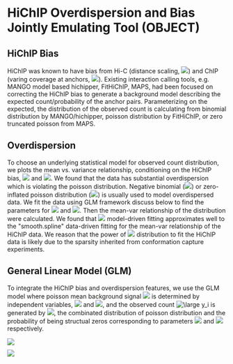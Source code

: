 # HiChIP Overdispersion and Bias Jointly Emulating Tool (OBJECT)

## HiChIP Bias

HiChIP was known to have bias from Hi-C (distance scaling, <img src="https://latex.codecogs.com/svg.latex?\normal&space;L" />) and ChIP (varing coverage at anchors, <img src="https://latex.codecogs.com/svg.latex?\normal&space;D" />). Existing interaction calling tools, e.g. MANGO model based hichipper, FitHiChIP, MAPS, had been focused on correcting the HiChIP bias to generate a background model describing the expected count/probability of the anchor pairs. Parameterizing on the expected, the distribution of the observed count is calculating from binomial distribution by MANGO/hichipper, poisson distribution by FitHiChIP, or zero truncated poisson from MAPS.

## Overdispersion

To choose an underlying statistical model for observed count distribution, we plots the mean vs. variance relationship, conditioning on the HiChIP bias, <img src="https://latex.codecogs.com/svg.latex?\normal&space;L"/> and <img src="https://latex.codecogs.com/svg.latex?\normal&space;D"/>. We found that the data has substantial overdispersion which is violating the poisson distribution. Negative binomial (<img src="https://latex.codecogs.com/svg.latex?\normal&space;NB"/>) or zero-inflated poisson distribution (<img src="https://latex.codecogs.com/svg.latex?\normal&space;ZIP"/>) is usually used to model overdispersed data. We fit the data using GLM framework discuss below to find the parameters for <img src="https://latex.codecogs.com/svg.latex?\normal&space;NB"/> and <img src="https://latex.codecogs.com/svg.latex?\normal&space;ZIP"/>. Then the mean-var relationship of the distribution were calculated. We found that <img src="https://latex.codecogs.com/svg.latex?\normal&space;ZIP"/> model-driven fitting approximates well to the "smooth.spline" data-driven fitting for the mean-var relationship of the HiChIP data. We reason that the power of <img src="https://latex.codecogs.com/svg.latex?\normal&space;ZIP"/> distribution to fit the HiChIP data is likely due to the sparsity inherited from conformation capture experiments.

## General Linear Model (GLM)

To integrate the HiChIP bias and overdispersion features, we use the GLM model where poisson mean background signal <img src="https://latex.codecogs.com/svg.latex?\normal&space;\lambda_i" /> is determined by independent variables, <img src="https://latex.codecogs.com/svg.latex?\normal&space;L_i"/> and <img src="https://latex.codecogs.com/svg.latex?\normal&space;D_i"/>, and the observed count <img src="https://latex.codecogs.com/svg.latex?\normal&space;y_i" title="\large y_i" /> is generated by <img src="https://latex.codecogs.com/svg.latex?\normal&space;ZIP"/>, the combinated distribution of poisson distribution and the probability of being structual zeros corresponding to parameters <img src="https://latex.codecogs.com/svg.latex?\normal&space;\lambda_i"/> and <img src="https://latex.codecogs.com/svg.latex?\normal&space;\pi"/> respectively.

<img src="https://latex.codecogs.com/svg.latex?ln(\lambda_i)&space;=&space;\beta_0&space;&plus;&space;\beta_1ln(L_i)&space;&plus;&space;\beta_2ln(D_i)" style="display:block; margin:auto"/>
<img src="https://latex.codecogs.com/svg.latex?y_i&space;\sim&space;ZeroInflatedPoisson(\lambda_i,&space;\pi)" style="display:block; margin:auto;margin-top:10px"/>
